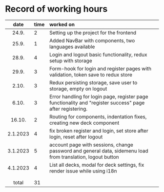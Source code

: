 # Record of working hours

| date | time | worked on  |
| :----:|:-----| :-----|
| 24.9. | 2 | Setting up the project for the frontend |
| 25.9. | 1 | Added NavBar with components, two languages available |
| 28.9. | 4 | Login and logout basic functionality, redux setup with storage |
| 29.9. | 3 | Form-hook for login and register pages with validation, token save to redux store |
| 2.10. | 3 | Redux persisting storage, save user to storage, empty on logout |
| 6.10. | 3 | Error handling for login page, register page functionality and "register success" page after registering. |
| 16.10. | 2 | Routing for components, indentation fixes, creating new deck component |
| 2.1.2023 | 4 | fix broken register and login, set store after login, reset after logout |
| 3.1.2023 | 5 | account page with sessions, change password and general data, sidemenu load from translation, logout button |
| 4.1.2023 | 4 | List all decks, modal for deck settings, fix render issue while using i18n |
|  |  |  |
|  |  |  |
| total | 31 |  | 
